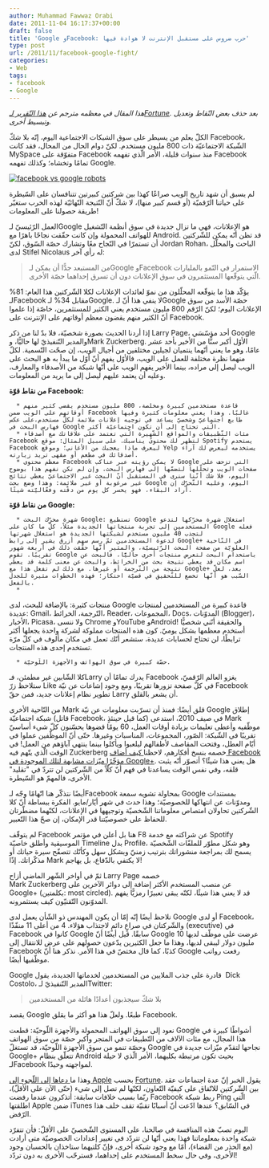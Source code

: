 ```yaml
---
author: Muhammad Fawwaz Orabi
date: 2011-11-04 16:17:37+00:00
draft: false
title: 'Google وFacebook: حرب ضروس على مستقبل الإنترنت لا هوادة فيها'
type: post
url: /2011/11/facebook-google-fight/
categories:
- Web
tags:
- facebook
- Google
---
```


_هذا المقال في معظمه مترجم عن [هذا التّقرير لـFortune](http://money.cnn.com/2011/11/03/technology/facebook_google_fight.fortune/index.htm?fb_ref=fbLike&fb_source=profile_oneline). بعد حذف بعض النّقاط وتعديل وتبسيط أخرى._

الكلّ يعلم من يسيطر على سوق الشبكات الاجتماعية اليوم، إنّه بلا شكّ Facebook، الشّبكة الاجتماعيّة ذات 800 مليون مستخدم. لكنّ دوام الحال من المحال، فقد كانت MySpace متفوّقة على Facebook منذ سنوات قليلة، الأمر الّذي تفهمه Facebook تمامًا وتخشاه؛ وكذلك تفهمه Google.

[![facebook vs google robots](http://www.it-scoop.com/wp-content/uploads/2011/11/facebook-vs-google-robots.jpg)
](http://www.it-scoop.com/wp-content/uploads/2011/11/facebook-vs-google-robots.jpg)

لم يسبق أن شهد تاريخ الويب صراعًا كهذا بين شركتين كبيرتين تتنافسان على السّيطرة على حياتنا الرّقميّة (أو قسم كبير منها)، لا شكّ أنّ النّتيجة النّهائيّة لهذه الحرب ستغيّر طريقة حصولنا على المعلومات! 

العمل الرّئيسيّ لـGoogle هو الإعلانات، فهي ما تزال جديدة في سوق أنظمة التّشغيل للهواتف المحمولة وإن كانت حقّقت نجاحًا باهرًا مع Android. قد تظن أنّه يمكن للشّركتين أن تستمرّا في النّجاح معًا وتشارك حصّة السّوق، لكنّ Jordan Rohan، الباحث والمحلّل لدى Stifel Nicolaus له رأي آخر:


<blockquote>من المستبعد جدًّا أن يمكن لـGoogle وFacebook الاستمرار في النّمو بالمليارات الّتي يتوقّعها المستثمرون في سوق الإعلانات دون أن تسرق إحداهما حصّة الأخرى.</blockquote>


يؤكّد هذا ما يتوقّعه المحلّلون من نموّ لعائدات الإعلانات لكلا الشّركتين هذا العام: 81% لـFacebook مقابل 34% لـGoogle. لا ينفي هذا أنّ لـGoogle حصّة الأسد من سوق الإعلانات اليوم؛ لكنّ الرّقم 800 مليون مستخدم يعني الكثير للمستثمرين، خاصّة إذا علموا أنّ الكثير منهم يقضون معظم أوقاتهم على الإنترنت على Facebook.

إذا أردنا الحديث بصورة شخصيّة، فلا بدّ لنا من ذكر Larry Page، أحد مؤسّسَي Google والمدير التّنفيذيّ لها حاليًّا، وMark Zuckerberg. الأوّل أكبر سنًّا من الأخير بأحد عشر عامًا، وهو ما يعني أنّهما ينتميان لجيلين مختلفين من أجيال الويب، إن صحّت التّسمية. لكلّ منهما نظرة مختلفة للعمل على الويب، فالأوّل يفهم أنّ أوّل ما يبدأ به هو البحث على الويب ليصل إلى مراده، بينما الأخير يفهم الويب على أنّها شبكة من الأصدقاء والمعارف، وعليه أن يعتمد عليهم ليصل إلى ما يريد من المعلومات.

<!-- more -->

**من نقاط قوّة Facebook:**



	  * قاعدة مستخدمين كبيرة ومخلصة، 800 مليون مستخدم يقضي كثير منهم أوقاتهم على الويب ضمن Facebook غالبًا. وهذا يعني معلومات كثيرة وفيها طابع اجتماعيّ وشخصيّ يساعد في توجيه إعلانات ملائمة لكلّ مستخدم،على عكس فهارس البحث في Google الّتي تحتاج إلى أن تكون اجتماعيّة أكثر.
	  * مئات التّطبيقات والمواقع الشّهيرة الّتي تعتمد على علاقاتك مع أصدقاء Facebook لتظهر لك محتوىً يناسبك. على سبيل المثال: موقع Spotify يستخدم Facebook ليعرف ماذا يعجبك من الأغاني؛ وموقع Yelp يستخدمه ليعرض لك آراء أصدقائك في مطعم أو مقهى تريد زيارته.
	  * معظم محتوى Facebook لا يمكن رؤيته عبر عناكب Google التي تزحف على صفحات الويب وتحلّلها لتضمّها إلى فهارس البحث. وإن لم نكن نفهم هذا بوضوح اليوم، فلا شك أنّنا سنرى في المستقبل أنّ البحث غير الاجتماعيّ يعطي نتائج غير مرغوبة أو غير ملائمة: وهذا وضع بحث Google اليوم، وعليه التّحرّك إن أراد البقاء، فهو يخسر كل يوم من دقّته وفعّاليّته شيئًا.

**من نقاط قوّة Google:**



	  * شهرة محرّك البحث Google: تستطيع Google استغلال شهرة محرّكها لتدعو المستخدمين إلى تجربة منتجاتها الجديدة مثلاً، كلّ ما كان على Google فعله لتجذب 40 مليون مستخدم لشبكتها الجديدة هو استغلال شهرتها لدعوة المستخدمين ثمّ رسم سهم أزرق يشير إلى رابط Google+ في النّاحية العلويّة من صفحة البحث الرّئيسيّة، والمثير أنّها حقّقت ذلك في أربعة شهور تقريبًا. تقوم Google باستخدام البحث لتعرض منتجات أخرى حاليًّا، فالبحث عن اسم مكان قد يعطي نتيجة بحث من الخرائط، والبحث عن معنى كلمة قد يعطي نتيجة من التّرجمة أو غيرها. مع ذلك لم تفعل هذا مع Google+ بعد، لعلّ السّبب هو أنّها تخضع للتّحقيق في قضيّة احتكار؛ فهذه الخطوات مثيرة للجدل بالفعل.
	  * 


منتجات كثيرة: بالإضافة للبحث، لدى Google قاعدة كبيرة من المستخدمين لمنتجات عديدة: Gmail، التّرجمة، الخرائط، Reader، المجموعات، Docs، المدوّنات (Blogger)، الأخبار، Picasa، ولا ننسى Chrome وYouTube وAndroid! والحقيقة أنّني شخصيًّا أستخدم معظمها بشكل يوميّ. كون هذه المنتجات مملوكة لشركة واحدة يجعلها أكثر ترابطًا، لن تحتاج لحسابات عديدة، ستشعر أنّك تعمل في مكان مألوف في كلّ مرّة تستخدم إحدى هذه المنتجات.



	  * حصّة كبيرة في سوق الهواتف والأجهزة اللّوحيّة.

كلا الشّابين غير مطمئن، فـLarry يدرك تمامًا أن Facebook يغزو العالم الرّقميّ، ستلاحظ زرّ Like في كلّ صفحة تزورها تقريبًا، ومع وجود إشاعات عن نيّة Facebook تطوير نظام إعلانات جديد، فمن حقّ Larry أن يشعر بالقلق.

من النّاحية الأخرى Mark قلق أيضًا: فمنذ أن تسرّبت معلومات عن نيّة Google إطلاق شبكة اجتماعيّة (قاتل Facebook، كما قيل حينئذٍ) في صيف 2010، استدعى Mark موظّفيه وأعطى تعليمات بزيادة أوقات العمل، 60 يومًا قضوها يحسّنون كلّ شيء أساسيّ تقريبًا في الشّبكة: الصّور، المجموعات، المناسبات وغيرها. حتّى أنّ الموظّفين عملوا في أيّام العطل، وفتحت المقاصف لأطفالهم ليلعبوا ويأكلوا بينما ينتهي آباؤهم من العمل!
في الوقت الّذي يتّهم فيه Zuckerberg خصمه بنسخ أفكارهم، لاحظنا[ كيف أضاف Facebook مؤخّرًا ميّزات مشابهة لتلك الموجودة في Google+](http://www.it-scoop.com/2011/09/facebook-google-plus/). هل يعني هذا شيئًا؟ أتصوّر أنّه يثبت قلقه، وفي نفس الوقت يساعدنا في فهم أنّ كلّاً من الشّركتين لن تتردّ في "تقليد" الأخرى، فالمهمّ هو السّيطرة.

أيضًا نتذكّر هنا اتّهامًا وجّه لـFacebook بمحاولة تشويه سمعة Google بمستندات ومدوّنات عن انتهاكها للخصوصيّة؛ وهذا حدث في شهر أيّار/مايو. الفكرة ببساطة أنّ كلا الشّركتين تحاولان امتصاص معلوماتنا الشّخصيّة وتوجيهها في الإعلانات، لكنّهما مضطّرتان للحفاظ على خصوصيّتنا قدر الإمكان، إن صحّ هذا التّعبير.

لم يتوقّف Facebook هنا بل أعلن في مؤتمر F8 عن شراكته مع خدمة Spotify الموسيقية وأطلق خاصيّة Timeline بدل Profile، وهو شكل مطوّر للملفّات الشّخصيّة يسمح لك بمراجعة منشوراتك بترتيب زمنيّ وبشكل سهل وكأنّك تتصفّح سيرة حياتك أو مذكّراتك. إذًا Mark لا يكتفي بالدّفاع، بل يهاجم!

ثمّ في أواخر الشّهر الماضي أزاح Larry Page خصمه Mark Zuckerberg عن منصب المستخدم الأكثر إضافة إلى دوائر الآخرين على Google+ (بكلمتين: most circled). قد لا يعني هذا شيئًا، لكنّه يبقى تعبيرًا رمزيًّا يفهم المدوّنون التّقنيّون كيف يستثمرونه.


نلاحظ أيضًا إنّه إمّا أن يكون المهندس ذو الشّأن يعمل لدى Google أو لدى Facebook، والشّركتان في صراعٍ دائمٍ لاجتذاب هؤلاء. 4 من أعلى 11 منفّذًا (executive) في Facebook كانوا في Google سابقًا. قيل أيضًا أنّ Google عرضت على موظّف لديها 10 مليون دولار ليبقى لديها، وهذا ما جعل الكثيرين يدّعون حصولهم على عرض للانتقال إلى Facebook كذبًا، كما قال مختصّ في هذا الأمر. نذكر هنا أنّ Google رفعت رواتب موظّفيها أيضًا.


Google قادرة على جذب الملايين من المستخدمين لخدماتها الجديدة، يقول  Dick Costolo، المدير التّنفيذيّ لـTwitter:


<blockquote>بلا شكّ سيجذبون أعدادًا هائلة من المستخدمين</blockquote>


يقصد Google طبعًا. ولعلّ هذا هو أكثر ما يقلق Facebook.

نعود إلى سوق الهواتف المحمولة والأجهزة اللّوحيّة: قطعت Google أشواطًا كبيرة في هذا المجال، مع مئات الآلاف من التّطبيقات في المتجر وأكبر حصّة من سوق الهواتف وحصّة تنمو من سوق الأجهزة اللّوحيّة، قد تستغلّ Google نجاحها لتقدّم ميّزات جديدة في Google+ تتعلّق بنظام Android بحيث تكون مرتبطة بكليهما، الأمر الّذي لا حيلة لـFacebook لمواجهته وحيدًا.

وهذا ما[ دعاها إلى اللّجوء إلى Apple](http://www.businessinsider.com/facebook-ran-to-apple-to-figure-out-a-partnership-after-google-launched-2011-11) بحسب [Fortune](http://money.cnn.com/2011/11/03/technology/facebook_google_fight.fortune/index.htm?iid=SF_F_Lead). يقول الخبر إنّ عدة اجتماعات عقد بين الشّركتين للاتّفاق على كيفيّة التّعاون، لكنّها لم تصل إلى شيء (حتّى الآن على الأقلّ)، ربّما بسبب خلافات سابقة: أتذكرون عندما رفضت Facebook ربط شبكة Ping الّتي اطلقتها Apple ضمن iTunes في السّابق؟ عندها ادّعت أنّ أسبابًا تقنيّة تقف خلف هذا الرّفض.

اليوم تصبّ هذه المنافسة في صالحنا، على المستوى الشّخصيّ على الأقلّ: فأن تتفرّد شبكة واحدة بمعلوماتنا فهذا يعني أنّها لن تتردّد في تغيير إعدادات الخصوصيّة متى أرادت (مع الحذر من القضاء)، أمّا مع وجود شبكة أخرى، فإنّ كلتيهما ستاخذان بالحسبان وجود الأخرى، وفي حال سخط المستخدم على إحداهما، فسترحّب الأخرى به دون تردّد!
